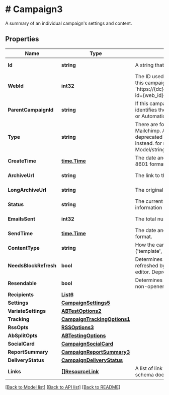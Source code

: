 # # Campaign3
A summary of an individual campaign&#39;s settings and content.

## Properties 


Name | Type | Description | Notes
------------ | ------------- | ------------- | -------------
**Id**| **string** | A string that uniquely identifies this campaign.  | [optional] [readonly]
**WebId**| **int32** | The ID used in the Mailchimp web application. View this campaign in your Mailchimp account at &#x60;https://{dc}.admin.mailchimp.com/campaigns/show/?id&#x3D;{web_id}&#x60;.  | [optional] [readonly]
**ParentCampaignId**| **string** | If this campaign is the child of another campaign, this identifies the parent campaign. For Example, for RSS or Automation children.  | [optional] [readonly]
**Type**| **string** | There are four types of [campaigns](https://mailchimp.com/help/getting-started-with-campaigns/) you can create in Mailchimp. A/B Split campaigns have been deprecated and variate campaigns should be used instead. for more information please, see Model/string.php  |
**CreateTime**| [**time.Time**](time.Time.md) | The date and time the campaign was created in ISO 8601 format.  | [optional] [readonly]
**ArchiveUrl**| **string** | The link to the campaign&#39;s archive version.  | [optional] [readonly]
**LongArchiveUrl**| **string** | The original link to the campaign&#39;s archive version.  | [optional] [readonly]
**Status**| **string** | The current status of the campaign. for more information please, see Model/string.php  | [optional] [readonly]
**EmailsSent**| **int32** | The total number of emails sent for this campaign.  | [optional] [readonly]
**SendTime**| [**time.Time**](time.Time.md) | The date and time a campaign was sent in ISO 8601 format.  | [optional] [readonly]
**ContentType**| **string** | How the campaign&#39;s content is put together (&#39;template&#39;, &#39;drag_and_drop&#39;, &#39;html&#39;, &#39;url&#39;).  | [optional] [readonly]
**NeedsBlockRefresh**| **bool** | Determines if the campaign needs its blocks refreshed by opening the web-based campaign editor. Deprecated and will always return false.  | [optional] [readonly]
**Resendable**| **bool** | Determines if the campaign qualifies to be resent to non-openers.  | [optional] [readonly]
**Recipients**| [**List6**](List6.md) |   | [optional]
**Settings**| [**CampaignSettings5**](CampaignSettings5.md) |   | [optional]
**VariateSettings**| [**ABTestOptions2**](ABTestOptions2.md) |   | [optional]
**Tracking**| [**CampaignTrackingOptions1**](CampaignTrackingOptions1.md) |   | [optional]
**RssOpts**| [**RSSOptions3**](RSSOptions3.md) |   | [optional]
**AbSplitOpts**| [**ABTestingOptions**](ABTestingOptions.md) |   | [optional]
**SocialCard**| [**CampaignSocialCard**](CampaignSocialCard.md) |   | [optional]
**ReportSummary**| [**CampaignReportSummary3**](CampaignReportSummary3.md) |   | [optional]
**DeliveryStatus**| [**CampaignDeliveryStatus**](CampaignDeliveryStatus.md) |   | [optional]
**Links**| [**[]ResourceLink**](ResourceLink.md) | A list of link types and descriptions for the API schema documents.  | [optional] [readonly]


[[Back to Model list]](../../README.md#models) [[Back to API list]](../../README.md#endpoints) [[Back to README]](../../README.md)

